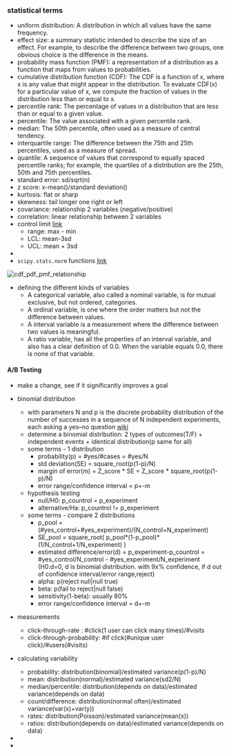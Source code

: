 ### statistical terms
*  uniform distribution: A distribution in which all values have the same frequency.
*  effect size: a summary statistic intended to describe the size of an
effect. For example, to describe the difference between two groups, one obvious choice
is the difference in the means.
*  probability mass function (PMF): a representation of a distribution as a function that maps from values to probabilities.
* cumulative distribution function (CDF): The CDF is a function of x, where x is any value that might appear in the distribution. To evaluate CDF(x) for a particular value of x, we compute the fraction of values in the distribution less than or equal to x.
* percentile rank: The percentage of values in a distribution that are less than or equal to a given value.
* percentile: The value associated with a given percentile rank.
* median: The 50th percentile, often used as a measure of central tendency.
* interquartile range: The difference between the 75th and 25th percentiles, used as a measure of spread.
* quantile: A sequence of values that correspond to equally spaced percentile ranks; for example,
the quartiles of a distribution are the 25th, 50th and 75th percentiles.
* standard error: sd/sqrt(n)
* z score: x-mean()/standard deviation()
* kurtosis: flat or sharp
* skewness: tail longer one right or left
* covariance: relationship 2 variables (negative/positive)
* correlation: linear relationship between 2 variables
* control limit [link](https://www.spcforexcel.com/knowledge/variable-control-charts/xbar-r-charts-part-1)
  - range: max - min
  - LCL: mean-3sd
  - UCL: mean + 3sd
*
* `scipy.stats.norm` functions [link](https://docs.scipy.org/doc/scipy/reference/generated/scipy.stats.norm.html)

![cdf_pdf_pmf_relationship](https://github.com/karina7rang/notes/blob/master/machine_learning/picture/statistic_term-cdf_pdf_pmf_relationship.PNG)

* defining the different kinds of variables
  - A categorical variable, also called a nominal variable, is for mutual exclusive, but not ordered, categories. 
  - A ordinal variable, is one where the order matters but not the difference between values.
  - A interval variable is a measurement where the difference between two values is meaningful.
  - A ratio variable, has all the properties of an interval variable, and also has a clear definition of 0.0. When the variable equals 0.0, there is none of that variable. 

#### A/B Testing
* make a change, see if it significantly improves a goal

* binomial distribution
  - with parameters N and p is the discrete probability distribution of the number of successes in a sequence of N independent experiments, each asking a yes–no question [wiki](https://en.wikipedia.org/wiki/Binomial_distribution)
  - determine a binomial distribution: 2 types of outcomes(T/F) + independent events + identical distribution(p same for all)
  - some terms - 1 distribution
    + probability(p) = #yes/#cases = #yes/N
    + std deviation(SE) = square_root(p(1-p)/N)
    + margin of error(m) = Z_score * SE = Z_score * square_root(p(1-p)/N)
    + error range/confidence interval = p+-m
  - hypothesis testing
    + null/H0: p_countrol = p_experiment
    + alternative/Ha: p_countrol != p_experiment
  - some terms - compare 2 distributions
    + p_pool = (#yes_control+#yes_experiment)/(N_control+N_experiment)
    + SE_pool = square_root( p_pool*(1-p_pool)*(1/N_control+1/N_experiment) )
    + estimated difference/error(d) = p_experiment-p_countrol = #yes_control/N_control - #yes_experiment/N_experiment (H0:d=0, d is binomial distribution. with 9x% confidence, if d out of confidence interval/error range,reject)
    + alpha: p(reject null|null true)
    + beta: p(fail to reject|null false)
    + sensitivity(1-beta): usually 80%
    + error range/confidence interval = d+-m

* measurements
  - click-through-rate : #click(1 user can click many times)/#visits
  - click-through-probability: #if click(#unique user click)/#users(#visits)

* calculating variability
  - probability: distribution(binomial)/estimated variance(p(1-p)/N)
  - mean: distribution(normal)/estimated variance(sd2/N)
  - median/percentile: distribution(depends on data)/estimated variance(depends on data)
  - count/difference: distribution(normal often)/estimated variance(var(x)+var(y))
  - rates: distribution(Poisson)/estimated variance(mean(x))
  - ratios: distribution(depends on data)/estimated variance(depends on data)

*

*
